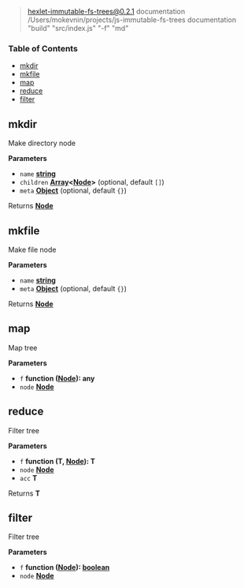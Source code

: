 
> hexlet-immutable-fs-trees@0.2.1 documentation /Users/mokevnin/projects/js-immutable-fs-trees
> documentation "build" "src/index.js" "-f" "md"

<!-- Generated by documentation.js. Update this documentation by updating the source code. -->

### Table of Contents

-   [mkdir](#mkdir)
-   [mkfile](#mkfile)
-   [map](#map)
-   [reduce](#reduce)
-   [filter](#filter)

## mkdir

Make directory node

**Parameters**

-   `name` **[string](https://developer.mozilla.org/en-US/docs/Web/JavaScript/Reference/Global_Objects/String)** 
-   `children` **[Array](https://developer.mozilla.org/en-US/docs/Web/JavaScript/Reference/Global_Objects/Array)&lt;[Node](https://developer.mozilla.org/en-US/docs/Web/API/Node)>**  (optional, default `[]`)
-   `meta` **[Object](https://developer.mozilla.org/en-US/docs/Web/JavaScript/Reference/Global_Objects/Object)**  (optional, default `{}`)

Returns **[Node](https://developer.mozilla.org/en-US/docs/Web/API/Node)** 

## mkfile

Make file node

**Parameters**

-   `name` **[string](https://developer.mozilla.org/en-US/docs/Web/JavaScript/Reference/Global_Objects/String)** 
-   `meta` **[Object](https://developer.mozilla.org/en-US/docs/Web/JavaScript/Reference/Global_Objects/Object)**  (optional, default `{}`)

Returns **[Node](https://developer.mozilla.org/en-US/docs/Web/API/Node)** 

## map

Map tree

**Parameters**

-   `f` **function ([Node](https://developer.mozilla.org/en-US/docs/Web/API/Node)): any** 
-   `node` **[Node](https://developer.mozilla.org/en-US/docs/Web/API/Node)** 

## reduce

Filter tree

**Parameters**

-   `f` **function (T, [Node](https://developer.mozilla.org/en-US/docs/Web/API/Node)): T** 
-   `node` **[Node](https://developer.mozilla.org/en-US/docs/Web/API/Node)** 
-   `acc` **T** 

Returns **T** 

## filter

Filter tree

**Parameters**

-   `f` **function ([Node](https://developer.mozilla.org/en-US/docs/Web/API/Node)): [boolean](https://developer.mozilla.org/en-US/docs/Web/JavaScript/Reference/Global_Objects/Boolean)** 
-   `node` **[Node](https://developer.mozilla.org/en-US/docs/Web/API/Node)** 
